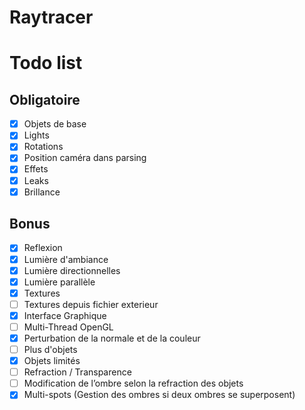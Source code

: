 # Raytracer

# Todo list

## Obligatoire
- [x] Objets de base
- [x] Lights
- [x] Rotations
- [x] Position caméra dans parsing
- [x] Effets
- [x] Leaks
- [x] Brillance

## Bonus

- [x] Reflexion
- [x] Lumière d'ambiance
- [x] Lumière directionnelles
- [x] Lumière parallèle
- [x] Textures
- [ ] Textures depuis fichier exterieur
- [x] Interface Graphique
- [ ] Multi-Thread OpenGL
- [x] Perturbation de la normale et de la couleur
- [ ] Plus d'objets
- [x] Objets limités
- [ ] Refraction / Transparence
- [ ] Modification de l’ombre selon la refraction des objets
- [x] Multi-spots (Gestion des ombres si deux ombres se superposent)
